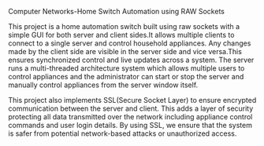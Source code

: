 Computer Networks-Home Switch Automation using RAW Sockets

This project is a home automation switch built using raw sockets with a simple GUI for both server and client sides.It allows multiple clients to connect to a single server
and control household appliances. Any changes made by the client side are visible in the server side and vice versa.This ensures synchronized control and live updates across a 
system. The server runs a multi-threaded architecture system which allows multiple users to control appliances and the administrator can start or stop the server and manually control appliances from the server window itself.

This project also implements SSL(Secure Socket Layer) to ensure encrypted communication between the server and client. This adds a layer of security protecting all data transmitted over the network including appliance control commands and user login details. By using SSL, we ensure that the system is safer from potential network-based attacks or unauthorized access.

